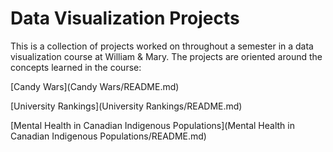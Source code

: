 # Data Visualization Projects
This is a collection of projects worked on throughout a semester in a data visualization course at William & Mary.  The projects are oriented around the concepts learned in the course:

[Candy Wars](Candy Wars/README.md)

[University Rankings](University Rankings/README.md)

[Mental Health in Canadian Indigenous Populations](Mental Health in Canadian Indigenous Populations/README.md)
